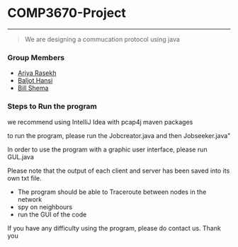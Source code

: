 # COMP3670-Project
---
> We are designing a commucation protocol using java
### Group Members
* [Ariya Rasekh](https://github.com/AriyaRasekh)
* [Baljot Hansi](https://github.com/bhansi) 
* [Bill Shema](https://github.com/nohack11)

### Steps to Run the program
we recommend using IntelliJ Idea with pcap4j maven packages

to run the program, please run the Jobcreator.java and then Jobseeker.java"

In order to use the program with a graphic user interface, please run GUL.java

Please note that the output of each client and server has been saved into its own txt file. 

- The program should be able to Traceroute between nodes in the network
- spy on neighbours 
- run the GUI of the code

If you have any difficulty using the program, please do contact us. Thank you
